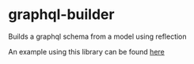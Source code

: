 # graphql-builder
Builds a graphql schema from a model using reflection

An example using this library can be found [here](https://github.com/ashley-taylor/graphql-aws-lamba-example)


